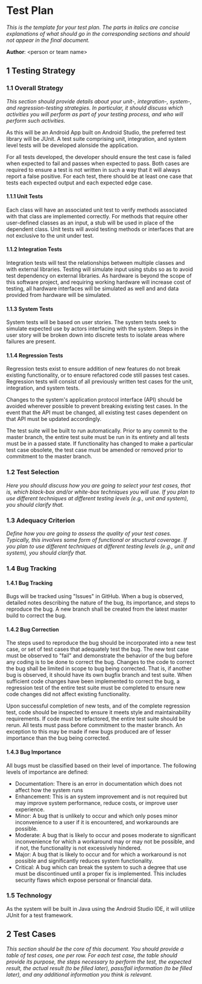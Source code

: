 # Test Plan

*This is the template for your test plan. The parts in italics are concise explanations of what should go in the corresponding sections and should not appear in the final document.*

**Author**: \<person or team name\>

## 1 Testing Strategy

### 1.1 Overall Strategy

*This section should provide details about your unit-, integration-, system-, and regression-testing strategies. In particular, it should discuss which activities you will perform as part of your testing process, and who will perform such activities.*

As this will be an Android App built on Android Studio, the preferred test library will be JUnit.  A test suite comprising unit, integration, and system level tests will be developed alonside the application.  

For all tests developed, the developer should ensure the test case is failed when expected to fail and passes when expected to pass.  Both cases are required to ensure a test is not written in such a way that it will always report a false positive.  For each test, there should be at least one case that tests each expected output and each expected edge case.  

#### 1.1.1 Unit Tests

Each class will have an associated unit test to verify methods associated with that class are implemented correctly.  For methods that require other user-defined classes as an input, a stub will be used in place of the dependent class.  Unit tests will avoid testing methods or interfaces that are not exclusive to the unit under test.  

#### 1.1.2 Integration Tests

Integration tests will test the relationships between multiple classes and with external libraries.  Testing will simulate input using stubs so as to avoid test dependency on external libraries. As hardware is beyond the scope of this software project, and requiring working hardware will increase cost of testing, all hardware interfaces will be simulated as well and and data provided from hardware will be simulated.  

#### 1.1.3 System Tests

System tests will be based on user stories.  The system tests seek to simulate expected use by actors interfacing with the system. Steps in the user story will be broken down into discrete tests to isolate areas where failures are present.  

#### 1.1.4 Regression Tests

Regression tests exist to ensure addition of new features do not break existing functionality, or to ensure refactored code still passes test cases.  Regression tests will consist of all previously written test cases for the unit, integration, and system tests. 

Changes to the system's application protocol interface (API) should be avoided wherever possible to prevent breaking existing test cases.  In the event that the API must be changed, all existing test cases dependent on that API must be updated accordingly.

The test suite will be built to run automatically.  Prior to any commit to the master branch, the entire test suite must be run in its entirety and all tests must be in a passed state.  If functionality has changed to make a particular test case obsolete, the test case must be amended or removed prior to commitment to the master branch.  

### 1.2 Test Selection

*Here you should discuss how you are going to select your test cases, that is, which black-box and/or white-box techniques you will use. If you plan to use different techniques at different testing levels (e.g., unit and system), you should clarify that.*

### 1.3 Adequacy Criterion

*Define how you are going to assess the quality of your test cases. Typically, this involves some form of functional or structural coverage. If you plan to use different techniques at different testing levels (e.g., unit and system), you should clarify that.*

### 1.4 Bug Tracking

#### 1.4.1 Bug Tracking

Bugs will be tracked using "Issues" in GitHub. When a bug is observed, detailed notes describing the nature of the bug, its importance, and steps to reproduce the bug.  A new branch shall be created from the latest master build to correct the bug. 

#### 1.4.2 Bug Correction

The steps used to reproduce the bug should be incorporated into a new test case, or set of test cases that adequately test the bug. The new test case must be observed to "fail" and demonstrate the behavior of the bug before any coding is to be done to correct the bug. Changes to the code to correct the bug shall be limited in scope to bug being corrected. That is, if another bug is observed, it should have its own bugfix branch and test suite.  When sufficient code changes have been implemented to correct the bug, a regression test of the entire test suite must be completed to ensure new code changes did not affect existing functionality.

Upon successful completion of new tests, and of the complete regression test, code should be inspected to ensure it meets style and maintainability requirements.  If code must be refactored, the entire test suite should be rerun.  All tests must pass before commitment to the master branch. An exception to this may be made if new bugs produced are of lesser importance than the bug being corrected.  

#### 1.4.3 Bug Importance

All bugs must be classified based on their level of importance.  The following levels of importance are defined:
- Documentation: There is an error in documentation which does not affect how the system runs
- Enhancement: This is an system improvement and is not required but may improve system performance, reduce costs, or improve user experience. 
- Minor: A bug that is unlikely to occur and which only poses minor inconvenience to a user if it is encountered, and workarounds are possible.
- Moderate: A bug that is likely to occur and poses moderate to significant inconvenience for which a workaround may or may not be possible, and if not, the functionality is not excessively hindered.  
- Major: A bug that is likely to occur and for which a workaround is not possible and significantly reduces system functionality.
- Critical: A bug which can break the system to such a degree that use must be discontinued until a proper fix is implemented.  This includes security flaws which expose personal or financial data.  

### 1.5 Technology

As the system will be built in Java using the Android Studio IDE, it will utilize JUnit for a test framework.  

## 2 Test Cases

*This section should be the core of this document. You should provide a table of test cases, one per row. For each test case, the table should provide its purpose, the steps necessary to perform the test, the expected result, the actual result (to be filled later), pass/fail information (to be filled later), and any additional information you think is relevant.*
